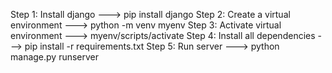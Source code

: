 Step 1: Install django ---> pip install django
Step 2: Create a virtual environment ---> python -m venv myenv
Step 3: Activate virtual environment ---> myenv/scripts/activate
Step 4: Install all dependencies ---> pip install -r requirements.txt
Step 5: Run server ---> python manage.py runserver
